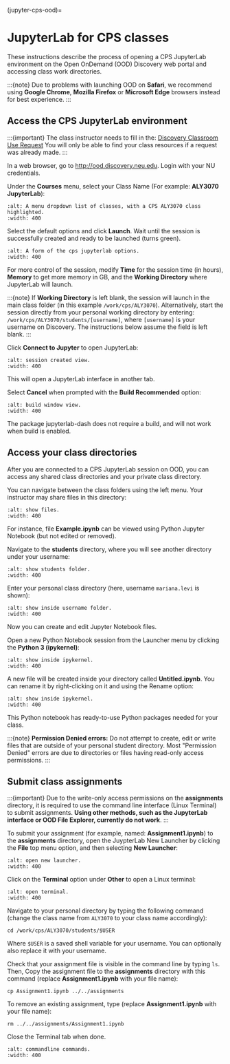 (jupyter-cps-ood)=

# JupyterLab for CPS classes

These instructions describe the process of opening a CPS JupyterLab environment on the Open OnDemand (OOD) Discovery web portal and accessing class work directories.

:::{note}
Due to problems with launching OOD on **Safari**, we recommend using **Google Chrome**, **Mozilla Firefox** or **Microsoft Edge** browsers instead for best experience.
:::

## Access the CPS JupyterLab environment

:::{important}
The class instructor needs to fill in the: [Discovery Classroom Use Request](https://bit.ly/NURC-Classroom) You will only be able to find your class resources if a request was already made.
:::

In a web browser, go to <http://ood.discovery.neu.edu>. Login with your NU credentials.

Under the **Courses** menu, select your Class Name (For example: **ALY3070 JupyterLab**):

```{image} /images/cps-ood-menu.png
:alt: A menu dropdown list of classes, with a CPS ALY3070 class highlighted.
:width: 400
```

Select the default options and click **Launch**. Wait until the session is successfully created and ready to be launched (turns green).

```{image} /images/cps-ood-jupyterform.png
:alt: A form of the cps jupyterlab options.
:width: 400
```

For more control of the session, modify **Time** for the session time (in hours), **Memory** to get more memory in GB, and the **Working Directory** where JupyterLab will launch.

:::{note}
If **Working Directory** is left blank, the session will launch in the main class folder (in this example `/work/cps/ALY3070`). Alternatively, start the session directly from your personal working directory by entering: `/work/cps/ALY3070/students/[username]`, where `[username]` is your username on Discovery. The instructions below assume the field is left blank.
:::

Click **Connect to Jupyter** to open JupyterLab:

```{image} /images/cps-ood-jupyterlab-start-session.png
:alt: session created view.
:width: 400
```

This will open a JupyterLab interface in another tab.

Select **Cancel** when prompted with the **Build Recommended** option:

```{image} /images/cps-ood-build-window.png
:alt: build window view.
:width: 400
```

The package jupyterlab-dash does not require a build, and will not work when build is enabled.

## Access your class directories

After you are connected to a CPS JupyterLab session on OOD, you can access any shared class directories and your private class directory.

You can navigate between the class folders using the left menu. Your instructor may share files in this directory:

```{image} /images/cps-ood-jupyterlab-folders-view.png
:alt: show files.
:width: 400
```

For instance, file **Example.ipynb** can be viewed using Python Jupyter Notebook (but not edited or removed).

Navigate to the **students** directory, where you will see another directory under your username:

```{image} /images/cps-ood-jupyterlab-students-folder.png
:alt: show students folder.
:width: 400
```

Enter your personal class directory (here, username `mariana.levi` is shown):

```{image} /images/cps-ood-jupyterlab-username-folder.png
:alt: show inside username folder.
:width: 400
```

Now you can create and edit Jupyter Notebook files.

Open a new Python Notebook session from the Launcher menu by clicking the **Python 3 (ipykernel)**:

```{image} /images/cps-ood-jupyterlab-ipykernel-launcher.png
:alt: show inside ipykernel.
:width: 400
```

A new file will be created inside your directory called **Untitled.ipynb**. You can rename it by right-clicking on it and using the Rename option:

```{image} /images/cps-ood-jupyterlab-ipykernel.png
:alt: show inside ipykernel.
:width: 400
```

This Python notebook has ready-to-use Python packages needed for your class.

:::{note}
**Permission Denied errors:**
Do not attempt to create, edit or write files that are outside of your personal student directory. Most "Permission Denied" errors are due to directories or files having read-only access permissions.
:::

## Submit class assignments

:::{important}
Due to the write-only access permissions on the **assignments** directory, it is required to use the command line interface (Linux Terminal) to submit assignments. **Using other methods, such as the JupyterLab interface or OOD File Explorer, currently do not work**.
:::

To submit your assignment (for example, named: **Assignment1.ipynb**) to the **assignments** directory, open the JuypterLab New Launcher by clicking the **File** top menu option, and then selecting **New Launcher**:

```{image} /images/cps-ood-jupyterlab-new-launcher.png
:alt: open new launcher.
:width: 400
```

Click on the **Terminal** option under **Other** to open a Linux terminal:

```{image} /images/cps-ood-jupyterlab-open-terminal.png
:alt: open terminal.
:width: 400
```

Navigate to your personal directory by typing the following command (change the class name from `ALY3070` to your class name accordingly):

```
cd /work/cps/ALY3070/students/$USER
```

Where `$USER` is a saved shell variable for your username. You can optionally also replace it with your username.

Check that your assignment file is visible in the command line by typing `ls`. Then, Copy the assignment file to the **assignments** directory with this command (replace **Assignment1.ipynb** with your file name):

```
cp Assignment1.ipynb ../../assignments
```

To remove an existing assignment, type (replace **Assignment1.ipynb** with your file name):

```
rm ../../assignments/Assignment1.ipynb
```

Close the Terminal tab when done.

```{image} /images/cps-ood-commandline.png
:alt: commandline commands.
:width: 400
```
